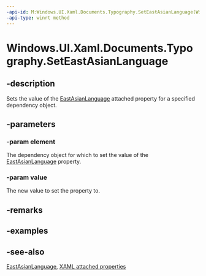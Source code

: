 ```yaml
---
-api-id: M:Windows.UI.Xaml.Documents.Typography.SetEastAsianLanguage(Windows.UI.Xaml.DependencyObject,Windows.UI.Xaml.FontEastAsianLanguage)
-api-type: winrt method
---
```


<!-- Method syntax
public void SetEastAsianLanguage(Windows.UI.Xaml.DependencyObject element, Windows.UI.Xaml.FontEastAsianLanguage value)
-->

# Windows.UI.Xaml.Documents.Typography.SetEastAsianLanguage

## -description
Sets the value of the [EastAsianLanguage](typography_eastasianlanguage.md) attached property for a specified dependency object.



## -parameters
### -param element
The dependency object for which to set the value of the [EastAsianLanguage](typography_eastasianlanguage.md) property.

### -param value
The new value to set the property to.

## -remarks

## -examples

## -see-also

[EastAsianLanguage](typography_eastasianlanguage.md), [XAML attached properties](/windows/uwp/xaml-platform/attached-properties-overview)
